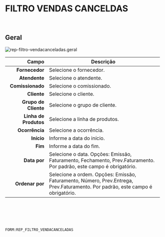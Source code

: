# FILTRO VENDAS CANCELDAS
<br>

## Geral
![rep-filtro-vendacanceladas.geral](https://raw.githubusercontent.com/netforcews/docs-siscom/master/geral/imagens/rep-filtro-vendacanceladas.geral.png)

Campo | Descrição
--:|---
**Fornecedor** | Selecione o fornecedor.
**Atendente** | Selecione o atendente.
**Comissionado** | Selecione o comissionado.
**Cliente** | Selecione o cliente.
**Grupo de Cliente** | Selecione o grupo de cliente.
**Linha de Produtos** | Selecione a linha de produtos.
**Ocorrência** | Selecione a ocorrência.
**Início** | Informe a data do início.
**Fim** | Informe a data do fim.
**Data por** | Selecione o data. Opções: Emissão, Faturamento, Fechamento, Prev.Faturamento. Por padrão, este campo é obrigatório.
**Ordenar por** | Selecione a ordem. Opções: Emissão, Faturamento, Número, Prev.Entrega, Prev.Faturamento. Por padrão, este campo é obrigatório.
<br>
<br>
<br>
<br>

```FORM:REP_FILTRO_VENDACANCELADAS```
